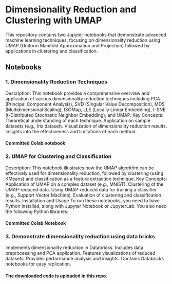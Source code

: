 # Dimensionality Reduction and Clustering with UMAP
This repository contains two Jupyter notebooks that demonstrate advanced machine learning techniques, focusing on dimensionality reduction using UMAP (Uniform Manifold Approximation and Projection) followed by applications in clustering and classification.

## Notebooks
### 1. Dimensionality Reduction Techniques
Description: This notebook provides a comprehensive overview and application of various dimensionality reduction techniques including PCA (Principal Component Analysis), SVD (Singular Value Decomposition), MDS (Multidimensional Scaling), ISOMap, LLE (Locally Linear Embedding), t-SNE (t-Distributed Stochastic Neighbor Embedding), and UMAP.
Key Concepts:
Theoretical understanding of each technique.
Application on sample datasets (e.g., Iris dataset).
Visualization of dimensionality reduction results.
Insights into the effectiveness and limitations of each method.
#### Committed Colab notebook

### 2. UMAP for Clustering and Classification
Description: This notebook illustrates how the UMAP algorithm can be effectively used for dimensionality reduction, followed by clustering (using KMeans) and classification as a feature extraction technique.
Key Concepts:
Application of UMAP on a complex dataset (e.g., MNIST).
Clustering of the UMAP-reduced data.
Using UMAP-reduced data for training a classifier (e.g., Support Vector Machine).
Evaluation of clustering and classification results.
Installation and Usage
To run these notebooks, you need to have Python installed, along with Jupyter Notebook or JupyterLab. You also need the following Python libraries:
#### Committed Colab Notebook

### 3. Demonstrate dimensionality reduction using data bricks
Implements dimensionality reduction in Databricks.
Includes data preprocessing and PCA application.
Features visualizations of reduced datasets.
Provides performance analysis and insights.
Contains Databricks notebooks for easy replication.
#### The downloaded code is uploaded in this repo.

